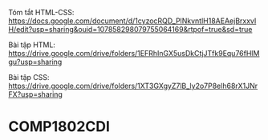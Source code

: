 Tóm tắt HTML-CSS: https://docs.google.com/document/d/1cyzocRQD_PlNkvntlH18AEAejBrxxvIH/edit?usp=sharing&ouid=107858298079755064169&rtpof=true&sd=true


Bài tập HTML: https://drive.google.com/drive/folders/1EFRhInGX5usDkCtjJTfk9Equ76fHlMgu?usp=sharing


Bài tập CSS: https://drive.google.com/drive/folders/1XT3GXgyZ7lB_ly2o7P8elh68rX1JNrFX?usp=sharing
# COMP1802CDI
